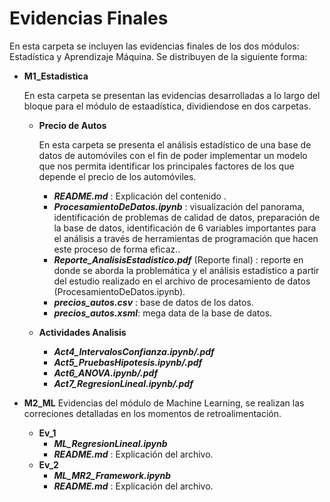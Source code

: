 # Evidencias Finales
En esta carpeta se incluyen las evidencias finales de los dos módulos: Estadística y Aprendizaje Máquina. Se distribuyen de la siguiente forma:

* **M1_Estadistica**
  
  En esta carpeta se presentan las evidencias desarrolladas a lo largo del bloque para el módulo de estaadística, dividiendose en dos carpetas.

  * **Precio de Autos**

    En esta carpeta se presenta el análisis estadístico de una base de datos de automóviles con el fin de poder implementar un modelo que nos permita  identificar los principales factores de los que depende el precio de los automóviles.
    
    * _**README.md**_ : Explicación del contenido .
    * _**ProcesamientoDeDatos.ipynb**_ : visualización del panorama, identificación de problemas de calidad de datos, preparación de la base de datos, identificación de 6 variables importantes para el análisis a través de herramientas de programación que hacen este proceso de forma eficaz..
    * _**Reporte_AnalisisEstadistico.pdf**_ (Reporte final) : reporte en donde se aborda la problemática y el análisis estadístico a partir del estudio realizado en el archivo de procesamiento de datos (ProcesamientoDeDatos.ipynb).
    * _**precios_autos.csv**_ : base de datos de los datos.
    * _**precios_autos.xsml**_: mega data de la base de datos.
      
  *  **Actividades Analisis**
      * _**Act4_IntervalosConfianza.ipynb/.pdf**_
      * _**Act5_PruebasHipotesis.ipynb/.pdf**_
      * _**Act6_ANOVA.ipynb/.pdf**_
      * _**Act7_RegresionLineal.ipynb/.pdf**_

* **M2_ML**
  Evidencias del módulo de Machine Learning, se realizan las correciones detalladas en los momentos de retroalimentación.
  
  * **Ev_1**
     * _**ML_RegresionLineal.ipynb**_
     * _**README.md**_ : Explicación del archivo.
  * **Ev_2**
     * _**ML_MR2_Framework.ipynb**_
     * _**README.md**_ : Explicación del archivo.
